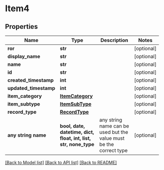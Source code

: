 # Item4


## Properties
Name | Type | Description | Notes
------------ | ------------- | ------------- | -------------
**ror** | **str** |  | [optional] 
**display_name** | **str** |  | [optional] 
**name** | **str** |  | [optional] 
**id** | **str** |  | [optional] 
**created_timestamp** | **int** |  | [optional] 
**updated_timestamp** | **int** |  | [optional] 
**item_category** | [**ItemCategory**](ItemCategory.md) |  | [optional] 
**item_subtype** | [**ItemSubType**](ItemSubType.md) |  | [optional] 
**record_type** | [**RecordType**](RecordType.md) |  | [optional] 
**any string name** | **bool, date, datetime, dict, float, int, list, str, none_type** | any string name can be used but the value must be the correct type | [optional]

[[Back to Model list]](../README.md#documentation-for-models) [[Back to API list]](../README.md#documentation-for-api-endpoints) [[Back to README]](../README.md)


